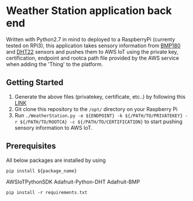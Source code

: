 # Weather Station application back end

Written with Python2.7 in mind to deployed to a RaspberryPi (currenty tested on RPi3), this application takes sensory information from [BMP180](https://www.adafruit.com/product/1603) and [DHT22](https://www.adafruit.com/product/385) sensors and pushes them to AWS IoT using the private key, certification, endpoint and rootca path file provided by the AWS service when adding the 'Thing' to the platform. 

## Getting Started

1. Generate the above files (privatekey, certificate, etc..) by following this [LINK](https://docs.aws.amazon.com/iot/latest/developerguide/register-device.html) 
2. Git clone this repository to the `/opt/` directory on your Raspberry Pi 
3. Run ```./WeatherStation.py -e ${ENDPOINT} -k ${/PATH/TO/PRIVATEKEY} -r ${/PATH/TO/ROOTCA} -c ${/PATH/TO/CERTIFICATION}``` to start pushing sensory information to AWS IoT. 

## Prerequisites

All below packages are installed by using 
```
pip install ${package_name}
```

AWSIoTPythonSDK
Adafruit-Python-DHT
Adafruit-BMP

```
pip install -r requirements.txt
```


